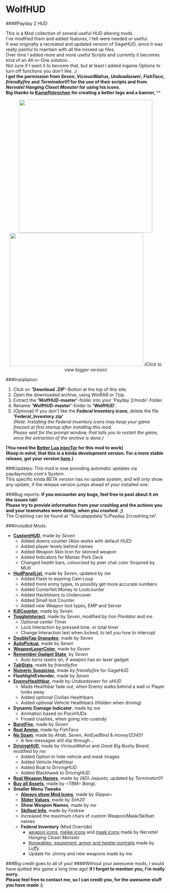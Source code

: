 # WolfHUD
####Payday 2 HUD
  
This is a Mod collection of several useful HUD altering mods.  
I've modified them and added features, I felt were needed or useful.  
It was originally a recreated and updated version of GageHUD, since it was really painful to maintain with all the mixxed up files.  
Over time I added more and more useful Scripts and currently it becomes kind of an All-in-One solution...  
Not sure if I want it to become that, but at least I added ingame Options to turn off functions you don't like. ;)  
__I got the permission from _Seven_, _ViciousWalrus_, _Undeadsewer_, _FishTaco_, _friendIyfire_ and _Terminator01_ for the use of their scripts and from _Nervatel Hanging Closet Monster_ for using his icons.__  
**Big thanks to [Kampfhörnchen](http://forums.lastbullet.net/member.php?action=profile&uid=19364) for creating a better logo and a banner, ^^**

<p align="center">
  <img src="http://www.imghost.eu/images/2016/03/03/WolfHUD_1.jpg" width="420"/>
  <img src="http://www.imghost.eu/images/2016/03/03/WolfHUD_2.jpg" width="420"/>
  <i>(Click to view bigger version)</i>
</p>

###Installation:
1. Click on __'Download .ZIP'__-Button at the top of this site.
2. Open the downloaded archive, using WinRAR or 7zip.
3. Extract the __'WolfHUD-master'__-folder into your 'Payday 2/mods'-folder.
4. Rename __'WolfHUD-master'__-folder to __'WolfHUD'__. 
5. (Optional) If you don't like the __Federal Inventory icons__, delete the file __'Federal_Inventory.zip'__  
_(Note: Installing the Federal Inventory icons may keep your game freezed at first startup after installing this mod.  
Please wait for the prompt window, that tells you to restart the game, once the extraction of the archive is done.)_  
  
__(You need the [Better Lua injecTor](http://paydaymods.com/download/) for this mod to work)__  
__(Keep in mind, that this is a kinda development version. For a more stable release, get your version [here](http://paydaymods.com/mods/298/wolfhud).)__  

###Updates:
This mod is now providing automatic updates via paydaymods.com's System.  
This specific kinda BETA version has no update system, and will only show any update, if the release version jumps ahead of your installed one.

###Bug reports:
__If you encounter any bugs, feel free to post about it on the issues tab!  
Please try to provide information from your crashlog and the actions you and your teammates were doing, when you crashed.  ;)__  
The Crashlog can be found at '%localappdata'%/Payday 2/crashlog.txt'.

###Included Mods:
- __[CustomHUD](https://bitbucket.org/pjal3urb/pd2-mods/src/)__, made by _Seven_
  - Added downs counter (Also works with default HUD)
  - Added player levels behind names
  - Added Weapon Skin Icon for skinned weapon
  - Added Indicators for Maniac Perk Deck
  - Changed health bars, colourized by peer chat color (Inspired by MUI)
- __[HudPanelList](https://bitbucket.org/pjal3urb/pd2-mods/src/)__, made by _Seven_, updated by _me_
  - Added Flash to expiring Cam Loop
  - Added more enmy types, to possibly get more accurate numbers
  - Added Conterfeit Money to Lootcounter
  - Added Hacktimers to Undercover
  - Added Small loot Counter
  - Added new Weapon loot types, EMP and Server
- __[KillCounter](https://bitbucket.org/pjal3urb/pd2-mods/src/)__, made by _Seven_
- __[ToggleInteract](https://bitbucket.org/pjal3urb/pd2-mods/src/)__, made by _Seven_, modified by _Iron Predator_ and _me_
  - Optional center Timer
  - Lock Interaction by pressed time, or total timer
  - Change Interaction text when locked, to tell you how to interrupt
- __[DoubleTap Granades](https://bitbucket.org/pjal3urb/pd2-mods/src/)__, made by Seven 
- __[AutoPickup](https://bitbucket.org/pjal3urb/pd2-mods/src/)__, made by _Seven_
- __[WeaponLaserColor](http://forums.lastbullet.net/mydownloads.php?action=view_down&did=13508)__, made by _Seven_
- __[Remember Gadget State](https://bitbucket.org/pjal3urb/pd2-mods/src/)__, by _Seven_
  - Auto turns lasers on, if weapon has an laser gadget
- __[TabStats](https://steamcommunity.com/app/218620/discussions/15/618463738399320805/)__, made by _friendIyfire_
- __[Numeric Suspicion](https://github.com/cjur3/GageHud)__, made by _friendIyfire_ for GageHUD
- __FlashlightExtender__, made by _Seven_
- __[EnemyHealthbar](http://forums.lastbullet.net/mydownloads.php?action=view_down&did=15127)__, made by _Undeadsewer_ for uHUD
  - Made Healthbar fade out, when Enemy walks behind a wall or Player looks away
  - Added optional Civilian Healthbars
  - Added optional Vehicle Healthbars (Hidden when driving)
- __Dynamic Damage Indicator__, made by _me_
  - Animation based on PocoHUDs
  - Fixxed crashes, when going into custody
- __[BurstFire](https://bitbucket.org/pjal3urb/pd2-mods/src/)__, made by _Seven_
- __[Real Ammo](http://forums.lastbullet.net/mydownloads.php?action=view_down&did=15108)__, made by _FishTaco_
- __[No Spam](http://steamcommunity.com/app/218620/discussions/15/618457398976607330/)__, made by _Ahab_, _Seven_, _AmEyeBlind_ & _money123451_
  - A few messages still slip through...
- __[DrivingHUD](http://forums.lastbullet.net/mydownloads.php?action=view_down&did=12982)__, made by _ViciousWalrus_ and _Great Big Bushy Beard_, modified by _me_
  - Added Option to hide vehicle and mask images
  - Added Vehicle Healthbar
  - Added Boat to DrivingHUD
  - Added Blackhawk to DrivingHUD
- __[Real Weapon Names](http://forums.lastbullet.net/mydownloads.php?action=view_down&did=15433)__, made by _(AD) Jaqueto_, updated by _Terminator01_
- __[Buy all Assets](http://steamcommunity.com/app/218620/discussions/15/618458030689719683/)__, made by _=TBM= BangL_
- __Smaller Menu Tweaks__
  - __[Always show Mod Icons](http://forums.lastbullet.net/mydownloads.php?action=view_down&did=13975)__, made by _Slippai~_
  - __[Slider Values](http://forums.lastbullet.net/mydownloads.php?action=view_down&did=14800)__, made by _Snh20_
  - __Show Weapon Names__, made by _me_
  - __[Skillset Info](http://forums.lastbullet.net/mydownloads.php?action=view_down&did=15294)__, made by _Fooksie_
  - Increased the maximum chars of custom Weapon/Mask/Skillset names
  - __Federal Inventory__ (Mod Override)
    - [weapon icons](http://forums.lastbullet.net/mydownloads.php?action=view_down&did=14240), [melee icons](http://forums.lastbullet.net/mydownloads.php?action=view_down&did=13910) and [mask icons](http://forums.lastbullet.net/mydownloads.php?action=view_down&did=13911) made by _Nervatel Hanging Closet Monster_
    - [throwables, equipment, armor and heister portraits](http://forums.lastbullet.net/mydownloads.php?action=view_down&did=13916) made by _Luffy_
    - Update for Jimmy and new weapons made by _me_

###Big credit goes to all of you!
####Without your awesome mods, I would have quitted this game a long time ago! 
__If I forgot to mention you, I'm really sorry.  
Please feel free to contact me, so I can credit you, for the awesome stuff you have made :)__

